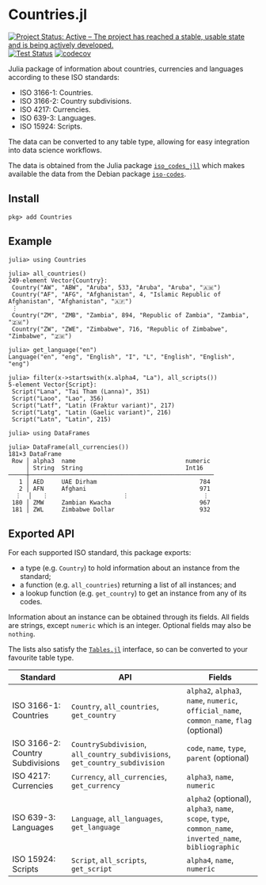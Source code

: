 # Countries.jl

[![Project Status: Active – The project has reached a stable, usable state and is being actively developed.](https://www.repostatus.org/badges/latest/active.svg)](https://www.repostatus.org/#active)
[![Test Status](https://github.com/cjdoris/Countries.jl/workflows/Tests/badge.svg)](https://github.com/cjdoris/Countries.jl/actions?query=workflow%3ATests)
[![codecov](https://codecov.io/gh/cjdoris/Countries.jl/branch/main/graph/badge.svg?token=AECCWGKRVJ)](https://codecov.io/gh/cjdoris/Countries.jl)

Julia package of information about countries, currencies and languages according to these
ISO standards:
- ISO 3166-1: Countries.
- ISO 3166-2: Country subdivisions.
- ISO 4217: Currencies.
- ISO 639-3: Languages.
- ISO 15924: Scripts.

The data can be converted to any table type, allowing for easy integration into data
science workflows.

The data is obtained from the Julia package
[`iso_codes_jll`](https://github.com/JuliaBinaryWrappers/iso_codes_jll.jl)
which makes available the data from the Debian package
[`iso-codes`](https://packages.debian.org/sid/iso-codes).

## Install

```
pkg> add Countries
```

## Example

```julia-repl
julia> using Countries

julia> all_countries()
249-element Vector{Country}:
 Country("AW", "ABW", "Aruba", 533, "Aruba", "Aruba", "🇦🇼")
 Country("AF", "AFG", "Afghanistan", 4, "Islamic Republic of Afghanistan", "Afghanistan", "🇦🇫")
 ⋮
 Country("ZM", "ZMB", "Zambia", 894, "Republic of Zambia", "Zambia", "🇿🇲")
 Country("ZW", "ZWE", "Zimbabwe", 716, "Republic of Zimbabwe", "Zimbabwe", "🇿🇼")

julia> get_language("en")
Language("en", "eng", "English", "I", "L", "English", "English", "eng")

julia> filter(x->startswith(x.alpha4, "La"), all_scripts())
5-element Vector{Script}:
 Script("Lana", "Tai Tham (Lanna)", 351)
 Script("Laoo", "Lao", 356)
 Script("Latf", "Latin (Fraktur variant)", 217)
 Script("Latg", "Latin (Gaelic variant)", 216)
 Script("Latn", "Latin", 215)

julia> using DataFrames

julia> DataFrame(all_currencies())
181×3 DataFrame
 Row │ alpha3  name                               numeric
     │ String  String                             Int16
─────┼────────────────────────────────────────────────────
   1 │ AED     UAE Dirham                             784
   2 │ AFN     Afghani                                971
  ⋮  │   ⋮                     ⋮                     ⋮
 180 │ ZMW     Zambian Kwacha                         967
 181 │ ZWL     Zimbabwe Dollar                        932
```

## Exported API

For each supported ISO standard, this package exports:
- a type (e.g. `Country`) to hold information about an instance from the standard;
- a function (e.g. `all_countries`) returning a list of all instances; and
- a lookup function (e.g. `get_country`) to get an instance from any of its codes.

Information about an instance can be obtained through its fields. All fields are strings,
except `numeric` which is an integer. Optional fields may also be `nothing`.

The lists also satisfy the
[`Tables.jl`](https://github.com/JuliaData/Tables.jl)
interface, so can be converted to your favourite table type.

| Standard | API | Fields |
| -------- | --- | ------ |
| ISO 3166-1: Countries | `Country`, `all_countries`, `get_country` | `alpha2`, `alpha3`, `name`, `numeric`, `official_name`, `common_name`, `flag` (optional) |
| ISO 3166-2: Country Subdivisions | `CountrySubdivision`, `all_country_subdivisions`, `get_country_subdivision` | `code`, `name`, `type`, `parent` (optional) |
| ISO 4217: Currencies | `Currency`, `all_currencies`, `get_currency` | `alpha3`, `name`, `numeric` |
| ISO 639-3: Languages | `Language`, `all_languages`, `get_language` | `alpha2` (optional), `alpha3`, `name`, `scope`, `type`, `common_name`, `inverted_name`, `bibliographic` |
| ISO 15924: Scripts | `Script`, `all_scripts`, `get_script` | `alpha4`, `name`, `numeric` |
